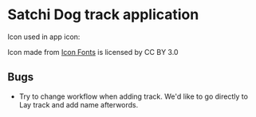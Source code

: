 #  Satchi Dog track application

Icon used in app icon: <div>Icon made from <a href="http://www.onlinewebfonts.com/icon">Icon Fonts</a> is licensed by CC BY 3.0</div>

## Bugs
- Try to change workflow when adding track. We'd like to go directly to Lay track and add name afterwords.

